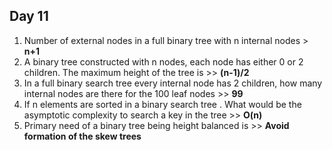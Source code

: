 ## Day 11

1. Number of external nodes in a full binary tree with n internal nodes > **n+1**
2. A binary tree constructed with n nodes, each node has either 0 or 2 children. The maximum height of the tree
is >> **(n-1)/2**
3. In a full binary search tree every internal node has 2 children, how many internal nodes are there for the 100 leaf nodes >> **99**
4. If n elements are sorted in a binary search tree . What would be the asymptotic complexity to search a key in the tree >> **O(n)**
5. Primary need of a binary tree being height balanced is >> **Avoid formation of the skew trees**